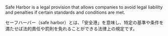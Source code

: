 
Safe Harbor is a legal provision that allows companies to avoid legal liability and penalties if certain standards and conditions are met.

セーフハーバー（safe harbor）とは、「安全港」を意味し、特定の基準や条件を満たせば法的責任や罰則を免れることができる法律上の規定です。